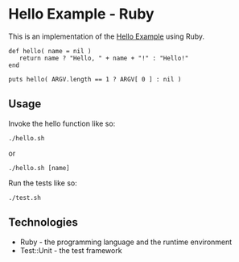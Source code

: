# Hello Example - Ruby

This is an implementation of the [Hello Example](../README.md) using Ruby.

```
def hello( name = nil )
   return name ? "Hello, " + name + "!" : "Hello!"
end

puts hello( ARGV.length == 1 ? ARGV[ 0 ] : nil )
```

## Usage

Invoke the hello function like so:

```
./hello.sh
```

or

```
./hello.sh [name]
```

Run the tests like so:

```
./test.sh
```

## Technologies

* Ruby - the programming language and the runtime environment
* Test::Unit - the test framework
